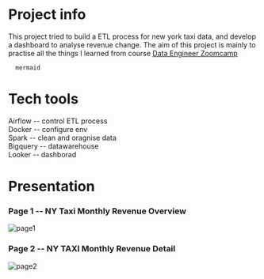# Project info
This project tried to build a ETL process for new york taxi data,  and develop a dashboard to analyse revenue change. 
The aim of this project is mainly to practise all the things I learned from course [Data Engineer Zoomcamp](https://github.com/DataTalksClub/data-engineering-zoomcamp)   
```
  mermaid
```
# Tech tools
Airflow -- control ETL process  
Docker -- configure env  
Spark -- clean and oragnise data  
Bigquery -- datawarehouse  
Looker -- dashborad
# Presentation
### Page 1 -- NY Taxi Monthly Revenue Overview
![page1](https://github.com/user-attachments/assets/1f7c13f3-543a-4e34-a3b5-5666fa9e5190)
### Page 2 -- NY TAXI Monthly Revenue Detail
![page2](https://github.com/user-attachments/assets/786c8984-3726-4f0b-8f8d-e9d77833283c)
